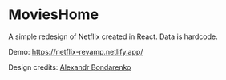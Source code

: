 # MoviesHome
A simple redesign of Netflix created in React.
Data is hardcode.

Demo: https://netflix-revamp.netlify.app/

Design credits: [Alexandr Bondarenko](https://www.behance.net/gallery/99162063/Netflix-Rebranding)
